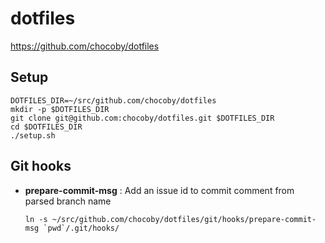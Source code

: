 # dotfiles

https://github.com/chocoby/dotfiles

## Setup

```
DOTFILES_DIR=~/src/github.com/chocoby/dotfiles
mkdir -p $DOTFILES_DIR
git clone git@github.com:chocoby/dotfiles.git $DOTFILES_DIR
cd $DOTFILES_DIR
./setup.sh
```

## Git hooks

* **prepare-commit-msg** : Add an issue id to commit comment from parsed branch name

  ```
  ln -s ~/src/github.com/chocoby/dotfiles/git/hooks/prepare-commit-msg `pwd`/.git/hooks/
  ```
